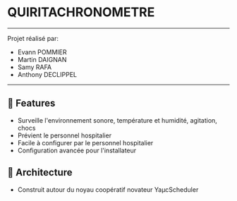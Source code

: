 # QUIRITACHRONOMETRE
*********************************
Projet réalisé par:  
- Evann POMMIER
- Martin DAIGNAN 
- Samy RAFA
- Anthony DECLIPPEL
*********************************

## 🧐 Features    
- Surveille l'environnement sonore, température et humidité, agitation, chocs
- Prévient le personnel hospitalier
- Facile à configurer par le personnel hospitalier
- Configuration avancée pour l'installateur
## 🧐 Architecture
- Construit autour du noyau coopératif novateur YaµcScheduler
